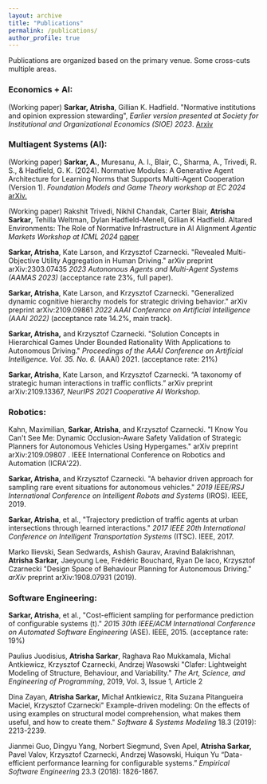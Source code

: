 ```yaml
---
layout: archive
title: "Publications"
permalink: /publications/
author_profile: true
---
```

Publications are organized based on the primary venue. Some cross-cuts multiple areas.
### Economics + AI:

(Working paper) **Sarkar, Atrisha**, Gillian K. Hadfield. "Normative institutions and opinion expression stewarding", *Earlier version presented at Society for Institutional and Organizational Economics (SIOE) 2023*. [Arxiv](https://arxiv.org/abs/2403.06264)


### Multiagent Systems (AI):

(Working paper) **Sarkar, A.**, Muresanu, A. I., Blair, C., Sharma, A., Trivedi, R. S., & Hadfield, G. K. (2024). Normative Modules: A Generative Agent Architecture for Learning Norms that Supports Multi-Agent Cooperation (Version 1). *Foundation Models and Game Theory workshop at EC 2024* [arXiv.](https://doi.org/10.48550/arXiv.2405.19328)

(Working paper) Rakshit Trivedi, Nikhil Chandak, Carter Blair, **Atrisha Sarkar**, Tehilla Weltman, Dylan Hadfield-Menell, Gillian K Hadfield. Altared Environments: The Role of Normative Infrastructure in AI Alignment *Agentic Markets Workshop at ICML 2024* [paper](https://openreview.net/pdf?id=LQij5Ur77H)

**Sarkar, Atrisha**, Kate Larson, and Krzysztof Czarnecki. "Revealed Multi-Objective Utility Aggregation in Human Driving." arXiv preprint arXiv:2303.07435 *2023 Autononous Agents and Multi-Agent Systems (AAMAS 2023)* (acceptance rate 23%, full paper).

**Sarkar, Atrisha**, Kate Larson, and Krzysztof Czarnecki. "Generalized dynamic cognitive hierarchy models for strategic driving behavior." arXiv preprint arXiv:2109.09861 *2022 AAAI Conference on Artificial Intelligence (AAAI 2022)* (acceptance rate 14.2%, main track). 

**Sarkar, Atrisha,** and Krzysztof Czarnecki. "Solution Concepts in Hierarchical Games Under Bounded Rationality With Applications to Autonomous Driving." *Proceedings of the AAAI Conference on Artificial Intelligence. Vol. 35. No. 6.* (AAAI) 2021. (acceptance rate: 21%)

 **Sarkar, Atrisha**, Kate Larson, and Krzysztof Czarnecki. “A taxonomy of strategic human interactions in traffic conflicts.” arXiv preprint arXiv:2109.13367, *NeurIPS 2021 Cooperative AI Workshop*.

### Robotics:

Kahn, Maximilian, **Sarkar, Atrisha**, and Krzysztof Czarnecki. "I Know You Can't See Me: Dynamic Occlusion-Aware Safety Validation of Strategic Planners for Autonomous Vehicles Using Hypergames." arXiv preprint arXiv:2109.09807 . IEEE International Conference on Robotics and Automation (ICRA'22).

**Sarkar, Atrisha**, and Krzysztof Czarnecki. "A behavior driven approach for sampling rare event situations for autonomous vehicles." *2019 IEEE/RSJ International Conference on Intelligent Robots and Systems* (IROS). IEEE, 2019.

**Sarkar, Atrisha**, et al., "Trajectory prediction of traffic agents at urban intersections through learned interactions." *2017 IEEE 20th International Conference on Intelligent Transportation Systems* (ITSC). IEEE, 2017.

Marko Ilievski, Sean Sedwards, Ashish Gaurav, Aravind Balakrishnan, **Atrisha Sarkar,** Jaeyoung Lee, Frédéric Bouchard, Ryan De Iaco, Krzysztof Czarnecki "Design Space of Behaviour Planning for Autonomous Driving." *arXiv* preprint arXiv:1908.07931 (2019).

### Software Engineering:

**Sarkar, Atrisha**, et al., "Cost-efficient sampling for performance prediction of configurable systems (t)." *2015 30th IEEE/ACM International Conference on Automated Software Engineering* (ASE). IEEE, 2015. (acceptance rate: 19%)

Paulius Juodisius, **Atrisha Sarkar**, Raghava Rao Mukkamala, Michal Antkiewicz, Krzysztof Czarnecki, Andrzej Wasowski "Clafer: Lightweight Modeling of Structure, Behaviour, and Variability." *The Art, Science, and Engineering of Programming*, 2019, Vol. 3, Issue 1, Article 2

Dina Zayan, **Atrisha Sarkar,** Michał Antkiewicz, Rita Suzana Pitangueira Maciel, Krzysztof Czarnecki" Example-driven modeling: On the effects of using examples on structural model comprehension, what makes them useful, and how to create them." *Software & Systems Modeling* 18.3 (2019): 2213-2239.

Jianmei Guo, Dingyu Yang, Norbert Siegmund, Sven Apel, **Atrisha Sarkar,** Pavel Valov, Krzysztof Czarnecki, Andrzej Wasowski, Huiqun Yu “Data-efficient performance learning for configurable systems.” *Empirical Software Engineerin*g 23.3 (2018): 1826-1867.






